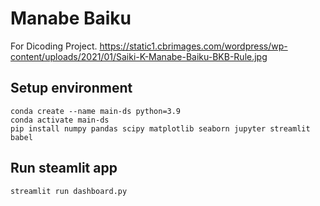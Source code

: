 # Manabe Baiku
For Dicoding Project.
https://static1.cbrimages.com/wordpress/wp-content/uploads/2021/01/Saiki-K-Manabe-Baiku-BKB-Rule.jpg
## Setup environment
```
conda create --name main-ds python=3.9
conda activate main-ds
pip install numpy pandas scipy matplotlib seaborn jupyter streamlit babel
```

## Run steamlit app
```
streamlit run dashboard.py
```
